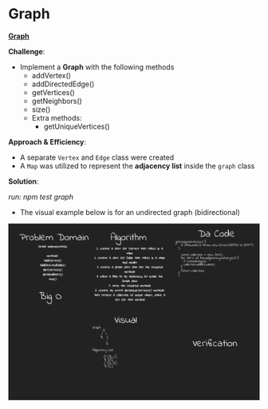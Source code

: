 # Graph

[**Graph**](./graph.js)

**Challenge**:
- Implement a **Graph** with the following methods
  - addVertex()
  - addDirectedEdge()
  - getVertices()
  - getNeighbors()
  - size()
  - Extra methods:
    - getUniqueVertices()

**Approach & Efficiency**: 
- A separate `Vertex` and `Edge` class were created
- A `Map` was utilized to represent the **adjacency list** inside the `graph` class

**Solution**:

*run: npm test graph*

- The visual example below is for an undirected graph (bidirectional)

![graph img](../../assets/graph.png)